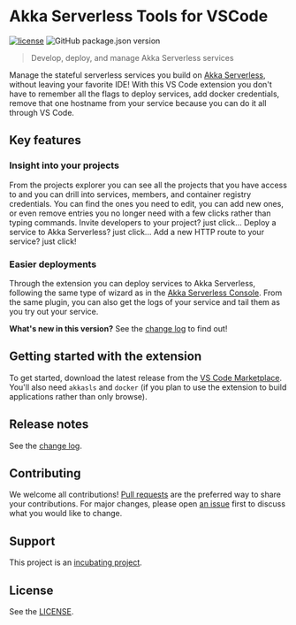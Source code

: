 # Akka Serverless Tools for VSCode

[![license](https://img.shields.io/github/license/lightbend/vscode-akkasls-tools)](https://img.shields.io/github/license/lightbend/vscode-akkasls-tools) ![GitHub package.json version](https://img.shields.io/github/package-json/v/lightbend/vscode-akkasls-tools)

> Develop, deploy, and manage Akka Serverless services

Manage the stateful serverless services you build on [Akka Serverless](https://akkaserverless.com), without leaving your favorite IDE! With this VS Code extension you don't have to remember all the flags to deploy services, add docker credentials, remove that one hostname from your service because you can do it all through VS Code.

## Key features

### Insight into your projects

From the projects explorer you can see all the projects that you have access to and you can drill into services, members, and container registry credentials. You can find the ones you need to edit, you can add new ones, or even remove entries you no longer need with a few clicks rather than typing commands. Invite developers to your project? just click... Deploy a service to Akka Serverless? just click... Add a new HTTP route to your service? just click!

### Easier deployments

Through the extension you can deploy services to Akka Serverless, following the same type of wizard as in the [Akka Serverless Console](https://console.akkaserverless.com). From the same plugin, you can also get the logs of your service and tail them as you try out your service.

**What's new in this version?**  See the [change log](CHANGELOG.md) to find out!

## Getting started with the extension

To get started, download the latest release from the [VS Code Marketplace](https://marketplace.visualstudio.com/items?itemName=lightbend.vscode-akkasls-tools). You'll also need `akkasls` and `docker` (if you plan to use the extension to build applications rather than only browse).

## Release notes

See the [change log](CHANGELOG.md).

## Contributing

We welcome all contributions! [Pull requests](https://github.com/lightbend/vscode-akkasls-tools/pulls) are the preferred way to share your contributions. For major changes, please open [an issue](https://github.com/lightbend/vscode-akkasls-tools/issues) first to discuss what you would like to change.

## Support

This project is an [incubating project](https://developer.lightbend.com/docs/introduction/getting-help/support-terminology.html).

## License

See the [LICENSE](./LICENSE).
